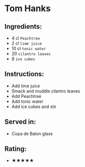 # Tom Hanks

## Ingredients:
- 4 cl `Peachtree` <!-- - 5 cl `Peachtree` -->
- 2 cl `lime juice` <!-- - 2 `lime wedges` -->
- 10 cl `tonic water`
- 20 `cilantro leaves`
- 8 `ice cubes`

## Instructions:
<!-- - Rub the glass with lime peel -->
- Add lime juice <!-- - Squeeze and add lime wedges -->
- Smack and muddle cilantro leaves
- Add Peachtree
- Add tonic water
- Add ice cubes and stir

## Served in:
- Copa de Balon glass

## Rating:
- ★★★★★